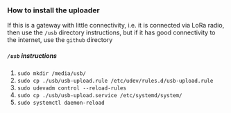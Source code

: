 ### How to install the uploader

If this is a gateway with little connectivity, i.e. it is connected via
LoRa radio, then use the `/usb` directory instructions, but if it has good connectivity to the internet, use the `github` directory

##### `/usb` instructions
1. `sudo mkdir /media/usb/`
2. `sudo cp ./usb/usb-upload.rule /etc/udev/rules.d/usb-upload.rule`
3. `sudo udevadm control --reload-rules`
4. `sudo cp ./usb/usb-upload.service /etc/systemd/system/` 
5. `sudo systemctl daemon-reload`
